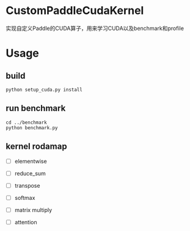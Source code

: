 # CustomPaddleCudaKernel
实现自定义Paddle的CUDA算子，用来学习CUDA以及benchmark和profile

# Usage
## build
```
python setup_cuda.py install
```
## run benchmark
```
cd ../benchmark
python benchmark.py
```

## kernel rodamap
* [ ] elementwise
* [ ] reduce_sum
* [ ] transpose
* [ ] softmax
* [ ] matrix multiply
* [ ] attention


